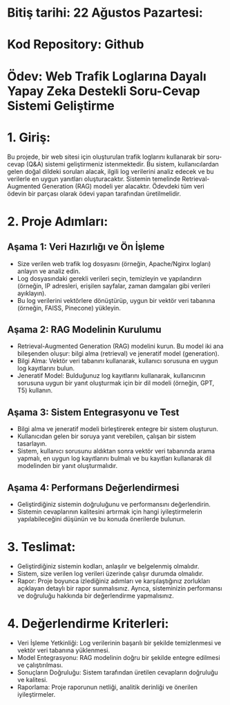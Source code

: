 # Bitiş tarihi: 22 Ağustos Pazartesi:
# Kod Repository: Github 
# Ödev: Web Trafik Loglarına Dayalı Yapay Zeka Destekli Soru-Cevap Sistemi Geliştirme
# 1. Giriş:
   Bu projede, bir web sitesi için oluşturulan trafik loglarını kullanarak bir soru-cevap (Q&A) sistemi geliştirmeniz istenmektedir. Bu sistem, kullanıcılardan gelen doğal dildeki soruları alacak, ilgili log verilerini analiz edecek ve bu verilerle en uygun yanıtları oluşturacaktır. Sistemin temelinde Retrieval-Augmented Generation (RAG) modeli yer alacaktır.
   Ödevdeki tüm veri ödevin bir parçası olarak ödevi yapan tarafından üretilmelidir.
# 2. Proje Adımları:
  ## Aşama 1: Veri Hazırlığı ve Ön İşleme
   * Size verilen web trafik log dosyasını (örneğin, Apache/Nginx logları) anlayın ve analiz edin.
   * Log dosyasındaki gerekli verileri seçin, temizleyin ve yapılandırın (örneğin, IP adresleri, erişilen  sayfalar, zaman damgaları gibi verileri ayıklayın).
   * Bu log verilerini vektörlere dönüştürüp, uygun bir vektör veri tabanına (örneğin, FAISS, Pinecone) yükleyin.
   ## Aşama 2: RAG Modelinin Kurulumu
   * Retrieval-Augmented Generation (RAG) modelini kurun. Bu model iki ana bileşenden oluşur: bilgi alma    (retrieval) ve jeneratif model (generation).
   * Bilgi Alma: Vektör veri tabanını kullanarak, kullanıcı sorusuna en uygun log kayıtlarını bulun.
   * Jeneratif Model: Bulduğunuz log kayıtlarını kullanarak, kullanıcının sorusuna uygun bir yanıt oluşturmak için bir dil modeli (örneğin, GPT, T5) kullanın.
   ## Aşama 3: Sistem Entegrasyonu ve Test
   * Bilgi alma ve jeneratif modeli birleştirerek entegre bir sistem oluşturun.
   * Kullanıcıdan gelen bir soruya yanıt verebilen, çalışan bir sistem tasarlayın.
   * Sistem, kullanıcı sorusunu aldıktan sonra vektör veri tabanında arama yapmalı, en uygun log kayıtlarını bulmalı ve bu kayıtları kullanarak dil modelinden bir yanıt oluşturmalıdır.
   ## Aşama 4: Performans Değerlendirmesi
   * Geliştirdiğiniz sistemin doğruluğunu ve performansını değerlendirin.
   * Sistemin cevaplarının kalitesini artırmak için hangi iyileştirmelerin yapılabileceğini düşünün ve bu konuda önerilerde bulunun.
# 3. Teslimat:
   * Geliştirdiğiniz sistemin kodları, anlaşılır ve belgelenmiş olmalıdır.
   * Sistem, size verilen log verileri üzerinde çalışır durumda olmalıdır.
   * Rapor: Proje boyunca izlediğiniz adımları ve karşılaştığınız zorlukları açıklayan detaylı bir rapor sunmalısınız. Ayrıca, sisteminizin performansı ve doğruluğu hakkında bir değerlendirme yapmalısınız.
# 4. Değerlendirme Kriterleri:
   * Veri İşleme Yetkinliği: Log verilerinin başarılı bir şekilde temizlenmesi ve vektör veri tabanına yüklenmesi.
   * Model Entegrasyonu: RAG modelinin doğru bir şekilde entegre edilmesi ve çalıştırılması.
   * Sonuçların Doğruluğu: Sistem tarafından üretilen cevapların doğruluğu ve kalitesi.
   * Raporlama: Proje raporunun netliği, analitik derinliği ve önerilen iyileştirmeler.
